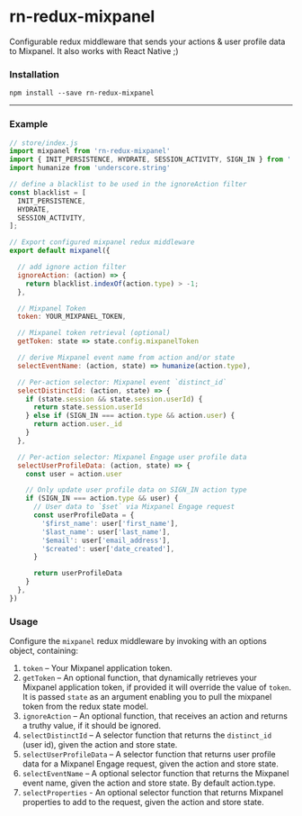 # rn-redux-mixpanel
Configurable redux middleware that sends your actions & user profile data to Mixpanel.  It also works with React Native ;)

### Installation
```
npm install --save rn-redux-mixpanel
```
* * *


### Example
```javascript
// store/index.js
import mixpanel from 'rn-redux-mixpanel'
import { INIT_PERSISTENCE, HYDRATE, SESSION_ACTIVITY, SIGN_IN } from '../../constants/ActionTypes'
import humanize from 'underscore.string'

// define a blacklist to be used in the ignoreAction filter
const blacklist = [
  INIT_PERSISTENCE,
  HYDRATE,
  SESSION_ACTIVITY,
];

// Export configured mixpanel redux middleware
export default mixpanel({

  // add ignore action filter
  ignoreAction: (action) => {
    return blacklist.indexOf(action.type) > -1;
  },

  // Mixpanel Token
  token: YOUR_MIXPANEL_TOKEN,

  // Mixpanel token retrieval (optional)
  getToken: state => state.config.mixpanelToken

  // derive Mixpanel event name from action and/or state
  selectEventName: (action, state) => humanize(action.type),

  // Per-action selector: Mixpanel event `distinct_id`
  selectDistinctId: (action, state) => {
    if (state.session && state.session.userId) {
      return state.session.userId
    } else if (SIGN_IN === action.type && action.user) {
      return action.user._id
    }
  },

  // Per-action selector: Mixpanel Engage user profile data
  selectUserProfileData: (action, state) => {
    const user = action.user

    // Only update user profile data on SIGN_IN action type
    if (SIGN_IN === action.type && user) {
      // User data to `$set` via Mixpanel Engage request
      const userProfileData = {
        '$first_name': user['first_name'],
        '$last_name': user['last_name'],
        '$email': user['email_address'],
        '$created': user['date_created'],
      }

      return userProfileData
    }
  },
})
```


### Usage
Configure the `mixpanel` redux middleware by invoking with an options object, containing:

1. `token` – Your Mixpanel application token.
1. `getToken` – An optional function, that dynamically retrieves your Mixpanel application token, if provided it will override the value of `token`. It is passed `state` as an argument enabling you to pull the mixpanel token from the redux state model.
2. `ignoreAction` – An optional function, that receives an action and returns a truthy value, if it should be ignored.
3. `selectDistinctId` – A selector function that returns the `distinct_id` (user id), given the action and store state.
4. `selectUserProfileData` – A selector function that returns user profile data for a Mixpanel Engage request, given the action and store state.
5. `selectEventName` – A optional selector function that returns the Mixpanel event name, given the action and store state. By default action.type.
6. `selectProperties` - An optional selector function that returns Mixpanel properties to add to the request, given the action and store state.
